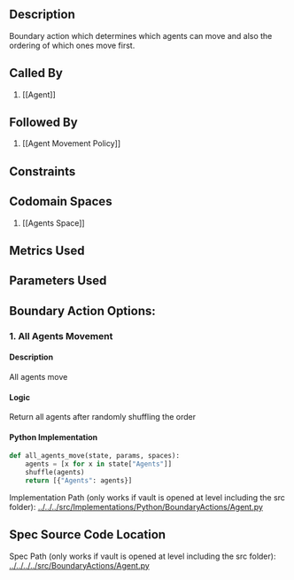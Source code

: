 ## Description

Boundary action which determines which agents can move and also the ordering of which ones move first.
## Called By
1. [[Agent]]

## Followed By
1. [[Agent Movement Policy]]

## Constraints

## Codomain Spaces
1. [[Agents Space]]

## Metrics Used

## Parameters Used

## Boundary Action Options:
### 1. All Agents Movement
#### Description
All agents move
#### Logic
Return all agents after randomly shuffling the order
#### Python Implementation
```python
def all_agents_move(state, params, spaces):
    agents = [x for x in state["Agents"]]
    shuffle(agents)
    return [{"Agents": agents}]
```
Implementation Path (only works if vault is opened at level including the src folder): [../../../src/Implementations/Python/BoundaryActions/Agent.py](../../../src/Implementations/Python/BoundaryActions/Agent.py)

## Spec Source Code Location

Spec Path (only works if vault is opened at level including the src folder): [../../../../src/BoundaryActions/Agent.py](../../../../src/BoundaryActions/Agent.py)

